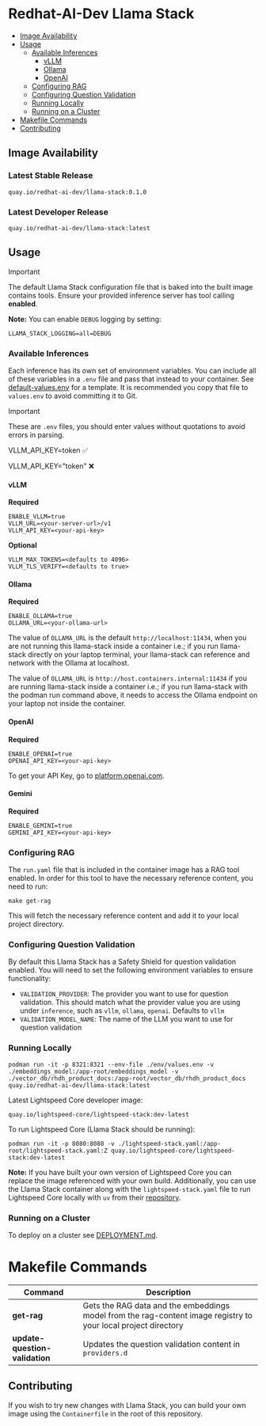 # Redhat-AI-Dev Llama Stack

- [Image Availability](#image-availability)
- [Usage](#usage)
  - [Available Inferences](#available-inferences)
    - [vLLM](#vllm)
    - [Ollama](#ollama)
    - [OpenAI](#openai)
  - [Configuring RAG](#configuring-rag)
  - [Configuring Question Validation](#configuring-question-validation)
  - [Running Locally](#running-locally)
  - [Running on a Cluster](#running-on-a-cluster)
- [Makefile Commands](#makefile-commands)
- [Contributing](#contributing)

## Image Availability

### Latest Stable Release

```
quay.io/redhat-ai-dev/llama-stack:0.1.0
```

### Latest Developer Release

```
quay.io/redhat-ai-dev/llama-stack:latest
```

## Usage

> [!IMPORTANT]
> The default Llama Stack configuration file that is baked into the built image contains tools. Ensure your provided inference server has tool calling **enabled**.

**Note:** You can enable `DEBUG` logging by setting:
```
LLAMA_STACK_LOGGING=all=DEBUG
```

### Available Inferences

Each inference has its own set of environment variables. You can include all of these variables in a `.env` file and pass that instead to your container. See [default-values.env](./env/default-values.env) for a template. It is recommended you copy that file to `values.env` to avoid committing it to Git.

> [!IMPORTANT]
> These are `.env` files, you should enter values without quotations to avoid errors in parsing. 
> 
> VLLM_API_KEY=token ✅
> 
> VLLM_API_KEY="token" ❌

#### vLLM

**Required**
```env
ENABLE_VLLM=true
VLLM_URL=<your-server-url>/v1
VLLM_API_KEY=<your-api-key>
```
**Optional**
```env
VLLM_MAX_TOKENS=<defaults to 4096>
VLLM_TLS_VERIFY=<defaults to true>
```

#### Ollama

**Required**
```env
ENABLE_OLLAMA=true
OLLAMA_URL=<your-ollama-url>
```

The value of `OLLAMA_URL` is the default `http://localhost:11434`, when you are not running this llama-stack inside a container i.e.; if you run llama-stack directly on your laptop terminal, your llama-stack can reference and network with the Ollama at localhost.

The value of `OLLAMA_URL` is `http://host.containers.internal:11434` if you are running llama-stack inside a container i.e.; if you run llama-stack with the podman run command above, it needs to access the Ollama endpoint on your laptop not inside the container.

#### OpenAI

**Required**
```env
ENABLE_OPENAI=true
OPENAI_API_KEY=<your-api-key>
```

To get your API Key, go to [platform.openai.com](https://platform.openai.com/settings/organization/api-keys).

#### Gemini

**Required**
```env
ENABLE_GEMINI=true
GEMINI_API_KEY=<your-api-key>
```

### Configuring RAG

The `run.yaml` file that is included in the container image has a RAG tool enabled. In order for this tool to have the necessary reference content, you need to run:

```
make get-rag
```

This will fetch the necessary reference content and add it to your local project directory.

### Configuring Question Validation

By default this Llama Stack has a Safety Shield for question validation enabled. You will need to set the following environment variables to ensure functionality:

- `VALIDATION_PROVIDER`: The provider you want to use for question validation. This should match what the provider value you are using under `inference`, such as `vllm`, `ollama`, `openai`. Defaults to `vllm`
- `VALIDATION_MODEL_NAME`: The name of the LLM you want to use for question validation

### Running Locally

```
podman run -it -p 8321:8321 --env-file ./env/values.env -v ./embeddings_model:/app-root/embeddings_model -v ./vector_db/rhdh_product_docs:/app-root/vector_db/rhdh_product_docs quay.io/redhat-ai-dev/llama-stack:latest
```

Latest Lightspeed Core developer image:
```
quay.io/lightspeed-core/lightspeed-stack:dev-latest
```

To run Lightspeed Core (Llama Stack should be running):
```
podman run -it -p 8080:8080 -v ./lightspeed-stack.yaml:/app-root/lightspeed-stack.yaml:Z quay.io/lightspeed-core/lightspeed-stack:dev-latest
```

**Note:** If you have built your own version of Lightspeed Core you can replace the image referenced with your own build. Additionally, you can use the Llama Stack container along with the `lightspeed-stack.yaml` file to run Lightspeed Core locally with `uv` from their [repository](https://github.com/lightspeed-core/lightspeed-stack).

### Running on a Cluster

To deploy on a cluster see [DEPLOYMENT.md](./docs/DEPLOYMENT.md).

# Makefile Commands

| Command | Description |
| ---- | ----|
| **get-rag** | Gets the RAG data and the embeddings model from the rag-content image registry to your local project directory |
| **update-question-validation** | Updates the question validation content in `providers.d` |

## Contributing

If you wish to try new changes with Llama Stack, you can build your own image using the `Containerfile` in the root of this repository.